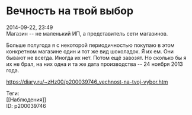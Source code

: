 Вечность на твой выбор
=======================

   
 2014-09-22, 23:49   
  Магазин -- не маленький ИП, а представитель сети магазинов.   
   
 Больше полугода я с некоторой периодичностью покупаю в этом конкретном магазине один и тот же вид шоколадок. Я их ем. Они бывают не всегда. Иногда их нет. Потом ещё завозят. Но сколько бы я их не брал, на них одна и та же дата производства -- 24 ноября 2013 года.   
    
 <https://diary.ru/~zHz00/p200039746_vechnost-na-tvoj-vybor.htm>   
   
 Теги:   
 [[Наблюдения]]   
 ID: p200039746
